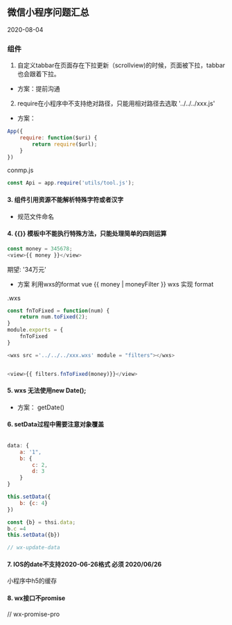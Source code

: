 ## 微信小程序问题汇总
2020-08-04
### 组件
1. 自定义tabbar在页面存在下拉更新（scrollview)的时候，页面被下拉，tabbar也会跟着下拉。

* 方案：提前沟通

2. require在小程序中不支持绝对路径，只能用相对路径去选取 '../../../xxx.js'

* 方案：

```js
App({
    require: function($uri) {
        return require($url);
    }
})
```

conmp.js
```js
const Api = app.require('utils/tool.js');
```


#### 3. 组件引用资源不能解析特殊字符或者汉字
* 规范文件命名

#### 4. {{}} 模板中不能执行特殊方法，只能处理简单的四则运算

```js
const money = 345678;
<view>{{ money }}</view>
```
期望: '34万元'

* 方案 利用wxs的format
vue {{ money | moneyFilter }}
wxs 实现 format

.wxs
```js
const fnToFixed = function(num) {
    return num.toFixed(2);
}
module.exports = {
    fnToFixed
}
```
```js
<wxs src ='../../../xxx.wxs' module = "filters"></wxs>
```

```js

<view>{{ filters.fnToFixed(money)}}</view>
```

#### 5. wxs 无法使用new Date();

* 方案： getDate()


#### 6. setData过程中需要注意对象覆盖

```js

data: {
    a: '1",
    b: {
        c: 2,
        d: 3
    }
}

this.setData({
    b: {c: 4}
})
```


```js
const {b} = thsi.data;
b.c =4
this.setData({b})

// wx-update-data
```

#### 7. IOS的date不支持2020-06-26格式 必须 2020/06/26


小程序中h5的缓存


#### 8. wx接口不promise
// wx-promise-pro
